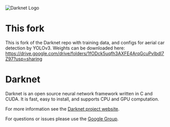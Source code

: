 ![Darknet Logo](http://pjreddie.com/media/files/darknet-black-small.png)

# This fork #
This is fork of the Darknet repo with training data, and configs for aerial car detection by YOLOv3.
Weights can be downloaded here: https://drive.google.com/drive/folders/1fODck5uqfh3AXFE4ArqGcuPvIbdl7Z97?usp=sharing

# Darknet #
Darknet is an open source neural network framework written in C and CUDA. It is fast, easy to install, and supports CPU and GPU computation.

For more information see the [Darknet project website](http://pjreddie.com/darknet).

For questions or issues please use the [Google Group](https://groups.google.com/forum/#!forum/darknet).
